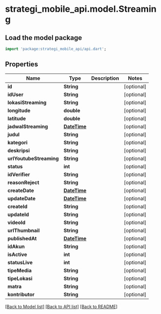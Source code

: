 # strategi_mobile_api.model.Streaming

## Load the model package
```dart
import 'package:strategi_mobile_api/api.dart';
```

## Properties
Name | Type | Description | Notes
------------ | ------------- | ------------- | -------------
**id** | **String** |  | [optional] 
**idUser** | **String** |  | [optional] 
**lokasiStreaming** | **String** |  | [optional] 
**longitude** | **double** |  | [optional] 
**latitude** | **double** |  | [optional] 
**jadwalStreaming** | [**DateTime**](DateTime.md) |  | [optional] 
**judul** | **String** |  | [optional] 
**kategori** | **String** |  | [optional] 
**deskripsi** | **String** |  | [optional] 
**urlYoutubeStreaming** | **String** |  | [optional] 
**status** | **int** |  | [optional] 
**idVerifier** | **String** |  | [optional] 
**reasonReject** | **String** |  | [optional] 
**createDate** | [**DateTime**](DateTime.md) |  | [optional] 
**updateDate** | [**DateTime**](DateTime.md) |  | [optional] 
**createId** | **String** |  | [optional] 
**updateId** | **String** |  | [optional] 
**videoId** | **String** |  | [optional] 
**urlThumbnail** | **String** |  | [optional] 
**publishedAt** | [**DateTime**](DateTime.md) |  | [optional] 
**idAkun** | **String** |  | [optional] 
**isActive** | **int** |  | [optional] 
**statusLive** | **int** |  | [optional] 
**tipeMedia** | **String** |  | [optional] 
**tipeLokasi** | **String** |  | [optional] 
**matra** | **String** |  | [optional] 
**kontributor** | **String** |  | [optional] 

[[Back to Model list]](../README.md#documentation-for-models) [[Back to API list]](../README.md#documentation-for-api-endpoints) [[Back to README]](../README.md)


